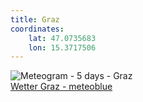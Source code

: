 ```yaml
---
title: Graz
coordinates:
    lat: 47.0735683
    lon: 15.3717506
---
```

<img src="//my.meteoblue.com/visimage/meteogram_web?look=KILOMETER_PER_HOUR%2CCELSIUS%2CMILLIMETER&apikey=5838a18e295d&temperature=C&windspeed=kmh&precipitationamount=mm&winddirection=3char&city=Graz&iso2=at&lat=47.066700&lon=15.450000&asl=363&tz=Europe%2FVienna&lang=de&sig=b130b6327567da8a05dfec0a90c1c211" srcset="//my.meteoblue.com/visimage/meteogram_web_hd?look=KILOMETER_PER_HOUR%2CCELSIUS%2CMILLIMETER&apikey=5838a18e295d&temperature=C&windspeed=kmh&precipitationamount=mm&winddirection=3char&city=Graz&iso2=at&lat=47.066700&lon=15.450000&asl=363&tz=Europe%2FVienna&lang=de&sig=16aa6ab95a3d1bfb0b970e64abe3ec4f 1.4x" alt="Meteogram - 5 days - Graz"><a href="https://www.meteoblue.com/de/wetter/woche/graz_%c3%96sterreich_2778067" target="_blank" style="display: block;">Wetter Graz - meteoblue</a>
